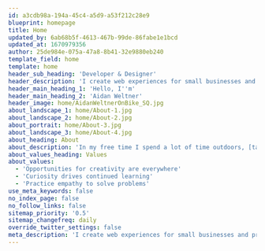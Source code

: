 ```yaml
---
id: a3cdb98a-194a-45c4-a5d9-a53f212c28e9
blueprint: homepage
title: Home
updated_by: 6ab68b5f-4613-467b-99de-86fabe1e1bcd
updated_at: 1670979356
author: 25de984e-075a-47a8-8b41-32e9880eb240
template_field: home
template: home
header_sub_heading: 'Developer & Designer'
header_description: 'I create web experiences for small businesses and provide creative, technical solutions for difficult marketing and operations problems.'
header_main_heading_1: 'Hello, I''m'
header_main_heading_2: 'Aidan Weltner'
header_image: home/AidanWeltnerOnBike_SQ.jpg
about_landscape_1: home/About-1.jpg
about_landscape_2: home/About-2.jpg
about_portrait: home/About-3.jpg
about_landscape_3: home/About-4.jpg
about_heading: About
about_description: 'In my free time I spend a lot of time outdoors, [taking photographs](/galleries), exploring new places, and tinkering. I''m an avid cyclist, snowboarder, hiker, camper, and hunter. I develop my own film photographs and collect vintage cameras. I love learning new skills, constantly improving my craft and pursuing new interests. In my work I love coming up with creative solutions to difficult problems.'
about_values_heading: Values
about_values:
  - 'Opportunities for creativity are everywhere'
  - 'Curiosity drives continued learning'
  - 'Practice empathy to solve problems'
use_meta_keywords: false
no_index_page: false
no_follow_links: false
sitemap_priority: '0.5'
sitemap_changefreq: daily
override_twitter_settings: false
meta_description: 'I create web experiences for small businesses and provide creative, technical solutions for difficult marketing and operations problems.'
---
```

